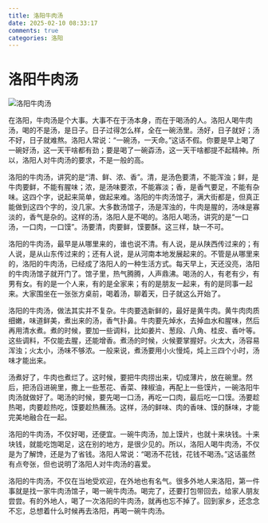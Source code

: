 ```yaml
---
title: 洛阳牛肉汤
date: 2025-02-10 08:33:17
comments: true
categories: 洛阳
---
```

# 洛阳牛肉汤

![洛阳牛肉汤](/images/luoyang-niurouyang.jpg)

在洛阳，牛肉汤是个大事。大事不在于汤本身，而在于喝汤的人。洛阳人喝牛肉汤，喝的不是汤，是日子。日子过得怎么样，全在一碗汤里。汤好，日子就好；汤不好，日子就难熬。洛阳人常说：“一碗汤，一天命。”这话不假。你要是早上喝了一碗好汤，这一天干啥都有劲；要是喝了一碗孬汤，这一天干啥都提不起精神。所以，洛阳人对牛肉汤的要求，不是一般的高。

洛阳的牛肉汤，讲究的是“清、鲜、浓、香”。清，是汤色要清，不能浑浊；鲜，是牛肉要鲜，不能有腥味；浓，是汤味要浓，不能寡淡；香，是香气要足，不能有杂味。这四个字，说起来简单，做起来难。洛阳的牛肉汤馆子，满大街都是，但真正能做到这四个字的，没几家。大多数汤馆子，汤是浑浊的，牛肉是腥的，汤味是寡淡的，香气是杂的。这样的汤，洛阳人是不喝的。洛阳人喝汤，讲究的是“一口汤，一口肉，一口馍”。汤要清，肉要鲜，馍要酥。这三样，缺一不可。

洛阳的牛肉汤，最早是从哪里来的，谁也说不清。有人说，是从陕西传过来的；有人说，是从山东传过来的；还有人说，是从河南本地发展起来的。不管是从哪里来的，洛阳的牛肉汤，已经成了洛阳人的一种生活方式。每天早上，天还没亮，洛阳的牛肉汤馆子就开门了。馆子里，热气腾腾，人声鼎沸。喝汤的人，有老有少，有男有女。有的是一个人来，有的是全家来；有的是朋友一起来，有的是同事一起来。大家围坐在一张张方桌前，喝着汤，聊着天，日子就这么开始了。

洛阳的牛肉汤，做法其实并不复杂。牛肉要选新鲜的，最好是黄牛肉。黄牛肉肉质细嫩，味道鲜美，煮出来的汤，香气扑鼻。牛肉要先焯水，去掉血水和腥味，然后再用清水煮。煮的时候，要加一些调料，比如姜片、葱段、八角、桂皮、香叶等。这些调料，不仅能去腥，还能增香。煮汤的时候，火候要掌握好。火太大，汤容易浑浊；火太小，汤味不够浓。一般来说，煮汤要用小火慢炖，炖上三四个小时，汤味才能出来。

汤煮好了，牛肉也煮烂了。这时候，要把牛肉捞出来，切成薄片，放在碗里。然后，把汤舀进碗里，撒上一些葱花、香菜、辣椒油，再配上一些馍片，一碗洛阳牛肉汤就做好了。喝汤的时候，要先喝一口汤，再吃一口肉，最后吃一口馍。汤要趁热喝，肉要趁热吃，馍要趁热蘸汤。这样，汤的鲜味、肉的香味、馍的酥味，才能完美地融合在一起。

洛阳的牛肉汤，不仅好喝，还便宜。一碗牛肉汤，加上馍片，也就十来块钱。十来块钱，就能吃饱喝足，这在别的地方，是很少见的。所以，洛阳人喝牛肉汤，不仅是为了解馋，还是为了省钱。洛阳人常说：“喝汤不花钱，花钱不喝汤。”这话虽然有点夸张，但也说明了洛阳人对牛肉汤的喜爱。

洛阳的牛肉汤，不仅在当地受欢迎，在外地也有名气。很多外地人来洛阳，第一件事就是找一家牛肉汤馆子，喝一碗牛肉汤。喝完了，还要打包带回去，给家人朋友尝尝。有的外地人，喝了一次洛阳的牛肉汤，就再也忘不掉了。回到家乡，还念念不忘，总想着什么时候再去洛阳，再喝一碗牛肉汤。